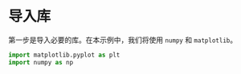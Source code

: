 # 导入库

第一步是导入必要的库。在本示例中，我们将使用 `numpy` 和 `matplotlib`。

```python
import matplotlib.pyplot as plt
import numpy as np
```
